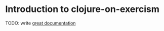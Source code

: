 # Introduction to clojure-on-exercism

TODO: write [great documentation](http://jacobian.org/writing/what-to-write/)
